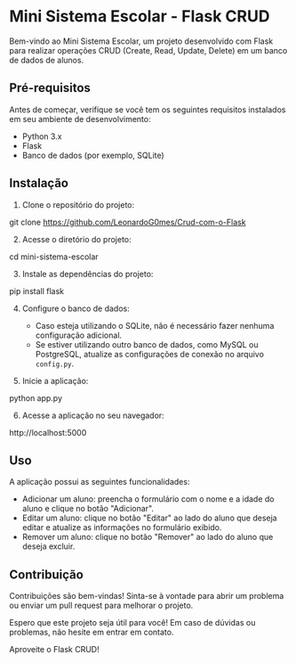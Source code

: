 # Mini Sistema Escolar - Flask CRUD

Bem-vindo ao Mini Sistema Escolar, um projeto desenvolvido com Flask para realizar operações CRUD (Create, Read, Update, Delete) em um banco de dados de alunos. 

## Pré-requisitos

Antes de começar, verifique se você tem os seguintes requisitos instalados em seu ambiente de desenvolvimento:

- Python 3.x
- Flask
- Banco de dados (por exemplo, SQLite)

## Instalação

1. Clone o repositório do projeto:

git clone https://github.com/LeonardoG0mes/Crud-com-o-Flask

2. Acesse o diretório do projeto:

cd mini-sistema-escolar


3. Instale as dependências do projeto:

pip install flask


4. Configure o banco de dados:

   - Caso esteja utilizando o SQLite, não é necessário fazer nenhuma configuração adicional.
   - Se estiver utilizando outro banco de dados, como MySQL ou PostgreSQL, atualize as configurações de conexão no arquivo `config.py`.

5. Inicie a aplicação:

python app.py

6. Acesse a aplicação no seu navegador:

http://localhost:5000


## Uso

A aplicação possui as seguintes funcionalidades:

- Adicionar um aluno: preencha o formulário com o nome e a idade do aluno e clique no botão "Adicionar".
- Editar um aluno: clique no botão "Editar" ao lado do aluno que deseja editar e atualize as informações no formulário exibido.
- Remover um aluno: clique no botão "Remover" ao lado do aluno que deseja excluir.

## Contribuição

Contribuições são bem-vindas! Sinta-se à vontade para abrir um problema ou enviar um pull request para melhorar o projeto.

Espero que este projeto seja útil para você! Em caso de dúvidas ou problemas, não hesite em entrar em contato.

Aproveite o Flask CRUD!
